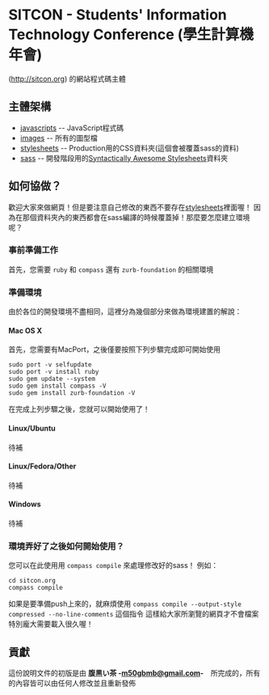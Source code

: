 SITCON - Students' Information Technology Conference (學生計算機年會)
=====================================================================

(http://sitcon.org) 的網站程式碼主體

主體架構
--------

* [javascripts](./tree/master/javascripts) -- JavaScript程式碼
* [images](./tree/master/images) -- 所有的圖型檔
* [stylesheets](./tree/master/stylesheets) -- Production用的CSS資料夾(這個會被覆蓋sass的資料)
* [sass](./tree/master/sass) -- 開發階段用的[Syntactically Awesome Stylesheets][SASS]資料夾

如何協做？
----------

歡迎大家來做網頁！但是要注意自己修改的東西不要存在[stylesheets](./tree/master/stylesheets)裡面喔！
因為在那個資料夾內的東西都會在sass編譯的時候覆蓋掉！那麼要怎麼建立環境呢？

### 事前準備工作

首先，您需要 `ruby` 和 `compass` 還有 `zurb-foundation` 的相關環境

### 準備環境

由於各位的開發環境不盡相同，這裡分為幾個部分來做為環境建置的解說：

#### Mac OS X

首先，您需要有MacPort，之後僅要按照下列步驟完成即可開始使用

    sudo port -v selfupdate
    sudo port -v install ruby
    sudo gem update --system
    sudo gem install compass -V
    sudo gem install zurb-foundation -V

在完成上列步驟之後，您就可以開始使用了！

#### Linux/Ubuntu

待補

#### Linux/Fedora/Other

待補

#### Windows

待補


### 環境弄好了之後如何開始使用？

您可以在此使用用 `compass compile` 來處理修改好的sass！
例如：

    cd sitcon.org
    compass compile

如果是要準備push上來的，就麻煩使用 `compass compile --output-style compressed --no-line-comments` 這個指令
這樣給大家所瀏覽的網頁才不會檔案特別龐大需要載入很久喔！


貢獻
----

這份說明文件的初版是由 **腹黒い茶 -<m50gbmb@gmail.com>-**　所完成的，所有的內容皆可以由任何人修改並且重新發佈


[SASS]: http://sass-lang.com
